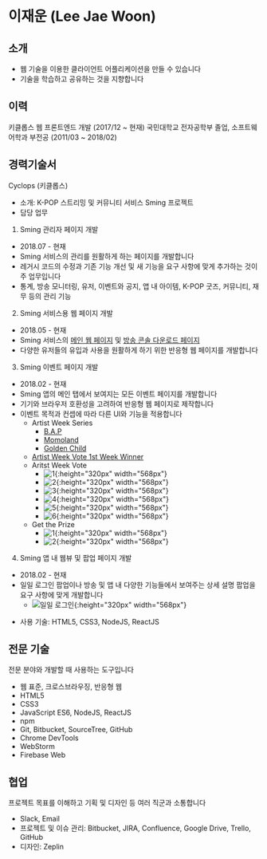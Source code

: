 
이재운 (Lee Jae Woon)
====================


소개
----

* 웹 기술을 이용한 클라이언트 어플리케이션을 만들 수 있습니다
* 기술을 학습하고 공유하는 것을 지향합니다



이력
----

키클롭스 웹 프론트엔드 개발 (2017/12 ~ 현재)
국민대학교 전자공학부 졸업, 소프트웨어학과 부전공 (2011/03 ~ 2018/02)



경력기술서
---------

Cyclops (키클롭스)

* 소개: K-POP 스트리밍 및 커뮤니티 서비스 Sming 프로젝트
* 담당 업무
1. Sming 관리자 페이지 개발
+ 2018.07 - 현재
+ Sming 서비스의 관리를 원활하게 하는 페이지를 개발합니다
+ 레거시 코드의 수정과 기존 기능 개선 및 새 기능을 요구 사항에 맞게 추가하는 것이 주 업무입니다
+ 통계, 방송 모니터링, 유저, 이벤트와 공지, 앱 내 아이템, K-POP 굿즈, 커뮤니티, 재무 등의 관리 기능

2. Sming 서비스용 웹 페이지 개발
+ 2018.05 - 현재
+ Sming 서비스의 [메인 웹 페이지](https://hello.sming.com) 및 [방송 콘솔 다운로드 페이지](https://download.sming.com)
+ 다양한 유저들의 유입과 사용을 원활하게 하기 위한 반응형 웹 페이지를 개발합니다

3. Sming 이벤트 페이지 개발
+ 2018.02 - 현재
+ Sming 앱의 메인 탭에서 보여지는 모든 이벤트 페이지를 개발합니다
+ 기기와 브라우저 호환성을 고려하여 반응형 웹 페이지로 제작합니다
+ 이벤트 목적과 컨셉에 따라 다른 UI와 기능을 적용합니다
    - Artist Week Series
        - [B.A.P](https://sming.page.link/xZRp)
        - [Momoland](https://sming.page.link/83ux)
        - [Golden Child](https://s3.ap-northeast-2.amazonaws.com/resource.sming.com/production/static/event/202/index.html?access=sneak)
    - [Artist Week Vote 1st Week Winner](https://s3.ap-northeast-2.amazonaws.com/resource.sming.com/production/static/event/235/index.html)
    - Aritst Week Vote
        - ![1](/images/1-1.jpg){:height="320px" width="568px"}
        - ![2](/images/1-2.jpg){:height="320px" width="568px"}
        - ![3](/images/1-3.jpg){:height="320px" width="568px"}
        - ![4](/images/1-4.jpg){:height="320px" width="568px"}
        - ![5](/images/1-5.jpg){:height="320px" width="568px"}
        - ![6](/images/1-6.jpg){:height="320px" width="568px"}
    - Get the Prize
        - ![1](/images/2-1.jpg){:height="320px" width="568px"}
        - ![2](/images/2-2.jpg){:height="320px" width="568px"}

4. Sming 앱 내 웹뷰 및 팝업 페이지 개발
+ 2018.02 - 현재
+ 일일 로그인 팝업이나 방송 및 앱 내 다양한 기능들에서 보여주는 상세 설명 팝업을 요구 사항에 맞게 개발합니다
    - ![일일 로그인](/images/3-1.jpg){:height="320px" width="568px"}

* 사용 기술: HTML5, CSS3, NodeJS, ReactJS



전문 기술
--------

전문 분야와 개발할 때 사용하는 도구입니다

* 웹 표준, 크로스브라우징, 반응형 웹
* HTML5
* CSS3
* JavaScript ES6, NodeJS, ReactJS
* npm
* Git, Bitbucket, SourceTree, GitHub
* Chrome DevTools
* WebStorm
* Firebase Web



협업
---

프로젝트 목표를 이해하고 기획 및 디자인 등 여러 직군과 소통합니다

* Slack, Email
* 프로젝트 및 이슈 관리: Bitbucket, JIRA, Confluence, Google Drive, Trello, GitHub
* 디자인: Zeplin